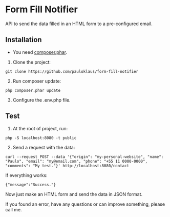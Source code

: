 # Form Fill Notifier

API to send the data filled in an HTML form to a pre-configured email.

## Installation

* You need [composer.phar](https://getcomposer.org).

1. Clone the project:

`git clone https://github.com/pauloklaus/form-fill-notifier`

2. Run composer update:

`php composer.phar update`

3. Configure the .env.php file.

## Test

1. At the root of project, run:

`php -S localhost:8080 -t public`

2. Send a request with the data:

`curl --request POST --data '{"origin": "my-personal-website", "name": "Paulo", "email": "my@email.com", "phone": "+55 11 0000-0000", "comments": "My test."}' http://localhost:8080/contact`

If everything works:

`{"message":"Success."}`

Now just make an HTML form and send the data in JSON format.

If you found an error, have any questions or can improve something, please call me.

